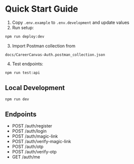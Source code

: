 # Quick Start Guide

1. Copy `.env.example` to `.env.development` and update values
2. Run setup:

```bash
npm run deploy:dev
```

3. Import Postman collection from

```plaintext
docs/CareerCanvas-Auth.postman_collection.json
```

4. Test endpoints:

```bash
npm run test:api
```

## Local Development

```bash
npm run dev
```

## Endpoints

- POST /auth/register
- POST /auth/login
- POST /auth/magic-link
- POST /auth/verify-magic-link
- POST /auth/otp
- POST /auth/verify-otp
- GET /auth/me
